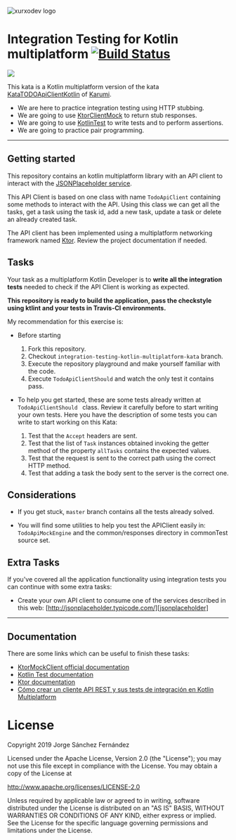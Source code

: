 ![xurxodev logo][xurxodevlogo] 
# Integration Testing for Kotlin multiplatform [![Build Status](https://travis-ci.org/xurxodev/integration-testing-kotlin-multiplatform-kata.svg?branch=master)](https://travis-ci.org/xurxodev/integration-testing-kotlin-multiplatform-kata)

![](http://xurxodev.com/content/images/2019/02/Kotlin-multiplatform-library.png)

This kata is a Kotlin multiplatform version of the kata [KataTODOApiClientKotlin][KataTODOApiClientKotlin] of [Karumi][karumi].

- We are here to practice integration testing using HTTP stubbing. 
- We are going to use [KtorClientMock][ktorclientmock] to return stub responses.
- We are going to use [KotlinTest][kotlintest] to write tests and to perform assertions.
- We are going to practice pair programming.

---

## Getting started

This repository contains an kotlin multiplatform library with an API client to interact with the [JSONPlaceholder service](http://jsonplaceholder.typicode.com).

This API Client is based on one class with name ``TodoApiClient`` containing some methods to interact with the API. Using this class we can get all the tasks, get a task using the task id, add a new task, update a task or delete an already created task.

The API client has been implemented using a multiplatform networking framework named [Ktor][ktor]. Review the project documentation if needed.

## Tasks

Your task as a multiplatform Kotlin Developer is to **write all the integration tests** needed to check if the API Client is working as expected.

**This repository is ready to build the application, pass the checkstyle using ktlint and your tests in Travis-CI environments.**

My recommendation for this exercise is:

  * Before starting
    1. Fork this repository.
    2. Checkout `integration-testing-kotlin-multiplatform-kata` branch.
    3. Execute the repository playground and make yourself familiar with the code.
    4. Execute `TodoApiClientShould` and watch the only test it contains pass.

  * To help you get started, these are some tests already written at `TodoApiClientShould ` class. Review it carefully before to start writing your own tests. Here you have the description of some tests you can write to start working on this Kata:
	1. Test that the ``Accept`` headers are sent.
    2. Test that the list of ``Task`` instances obtained invoking the getter method of the property ``allTasks``  contains the expected values.
    3. Test that the request is sent to the correct path using the correct HTTP method.
    4. Test that adding a task the body sent to the server is the correct one.

## Considerations

* If you get stuck, `master` branch contains all the tests already solved.

* You will find some utilities to help you test the APIClient easily in:
  ``TodoApiMockEngine`` and the common/responses directory in commonTest source set.

## Extra Tasks

If you've covered all the application functionality using integration tests you can continue with some extra tasks: 

* Create your own API client to consume one of the services described in this web: [http://jsonplaceholder.typicode.com/][jsonplaceholder]

---

## Documentation

There are some links which can be useful to finish these tasks:

* [KtorMockClient official documentation][ktorclientmock]
* [Kotlin Test documentation][kotlintest]
* [Ktor documentation][ktor]
* [Cómo crear un cliente API REST y sus tests de integración en Kotlin Multiplatform][cliente-api-rest-y-test-de-integracion-en-kotlin-multiplatform]

# License

Copyright 2019 Jorge Sánchez Fernández

Licensed under the Apache License, Version 2.0 (the "License");
you may not use this file except in compliance with the License.
You may obtain a copy of the License at

  http://www.apache.org/licenses/LICENSE-2.0

Unless required by applicable law or agreed to in writing, software
distributed under the License is distributed on an "AS IS" BASIS,
WITHOUT WARRANTIES OR CONDITIONS OF ANY KIND, either express or implied.
See the License for the specific language governing permissions and
limitations under the License.

[xurxodevlogo]: http://xurxodev.com/content/images/2017/04/xurxodev-readme.png
[ktorclientmock]: https://ktor.io/clients/http-client/testing.html
[kotlintest]: https://kotlinlang.org/api/latest/kotlin.test/index.html
[jsonplaceholder]: http://jsonplaceholder.typicode.com/
[cliente-api-rest-y-test-de-integracion-en-kotlin-multiplatform]: http://xurxodev.com/cliente-api-rest-y-test-de-integracion-en-kotlin-multiplatform
[ktor]: https://ktor.io/
[KataTODOApiClientKotlin]: https://github.com/Karumi/KataTODOApiClientKotlin
[karumi]: https://github.com/Karumi
